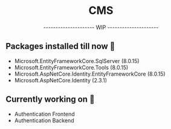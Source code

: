 <div align="center">
  <h1>CMS</h1>
--------------------- WIP ---------------------
</div>

## Packages installed till now 💾
- Microsoft.EntityFrameworkCore.SqlServer (8.0.15)
- Microsoft.EntityFrameworkCore.Tools (8.0.15)
- Microsoft.AspNetCore.Identity.EntityFrameworkCore (8.0.15)
- Microsoft.AspNetCore.Identity (2.3.1)

## Currently working on 📌
- Authentication Frontend
- Authentication Backend
